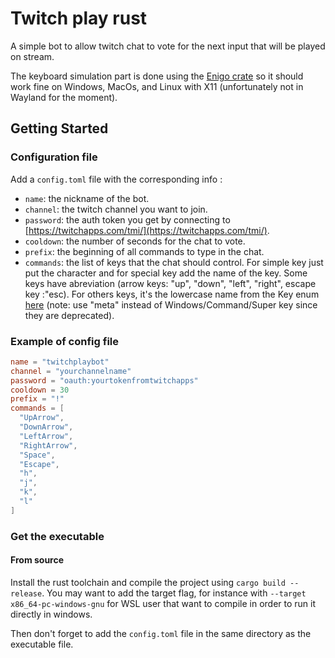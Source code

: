 # Twitch play rust

A simple bot to allow twitch chat to vote for the next input that will be played on stream.

The keyboard simulation part is done using the [Enigo crate](https://docs.rs/enigo/0.0.14/enigo/index.html) so it should work fine on Windows, MacOs, and Linux with X11 (unfortunately not in Wayland for the moment).


## Getting Started
### Configuration file

Add a `config.toml` file with the corresponding info :

- `name`: the nickname of the bot.
- `channel`: the twitch channel you want to join.
- `password`: the auth token you get by connecting to [https://twitchapps.com/tmi/](https://twitchapps.com/tmi/).
- `cooldown`: the number of seconds for the chat to vote.
- `prefix`: the beginning of all commands to type in the chat.
- `commands`: the list of keys that the chat should control. For simple key just put the character and for special key add the name of the key. Some keys have abreviation (arrow keys: "up", "down", "left", "right", escape key :"esc). For others keys, it's the lowercase name from the Key enum [here](https://docs.rs/enigo/latest/enigo/enum.Key.html) (note: use "meta" instead of Windows/Command/Super key since they are deprecated).

### Example of config file


```toml
name = "twitchplaybot"
channel = "yourchannelname"
password = "oauth:yourtokenfromtwitchapps"
cooldown = 30
prefix = "!"
commands = [
  "UpArrow",
  "DownArrow",
  "LeftArrow",
  "RightArrow",
  "Space",
  "Escape",
  "h",
  "j",
  "k",
  "l"
]
```

### Get the executable
#### From source
Install the rust toolchain and compile the project using `cargo build --release`. You may want to add the target flag, for instance with `--target x86_64-pc-windows-gnu` for WSL user that want to compile in order to run it directly in windows.

Then don't forget to add the `config.toml` file in the same directory as the executable file.
